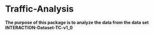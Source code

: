# Traffic-Analysis

**The purpose of this package is to analyze the data from the data set INTERACTION-Dataset-TC-v1_0**

